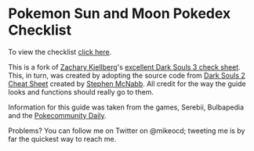 # Pokemon Sun and Moon Pokedex Checklist

To view the checklist [click here](http://mikeocd.github.io/SMPokedexChecklist/).

This is a fork of [Zachary Kjellberg](https://github.com/ZKjellberg)'s [excellent Dark Souls 3 check sheet](https://github.com/ZKjellberg/dark-souls-3-cheat-sheet). This, in turn, was created by adopting the source code from [Dark Souls 2 Cheat Sheet](https://github.com/smcnabb/dark-souls-2-cheat-sheet/tree/gh-pages) created by [Stephen McNabb](https://github.com/smcnabb). All credit for the way the guide looks and functions should really go to them.

Information for this guide was taken from the games, Serebii, Bulbapedia and the [Pokecommunity Daily](https://daily.pokecommunity.com/2016/11/18/sun-moon-pokemon-alola-dex-locations/).

Problems? You can follow me on Twitter on @mikeocd; tweeting me is by far the quickest way to reach me.
